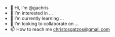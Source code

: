- 👋 Hi, I’m @gachris
- 👀 I’m interested in ...
- 🌱 I’m currently learning ...
- 💞️ I’m looking to collaborate on ...
- 📫 How to reach me christosgatzos@gmail.com
<!---
gachris/gachris is a ✨ special ✨ repository because its `README.md` (this file) appears on your GitHub profile.
You can click the Preview link to take a look at your changes.
--->

